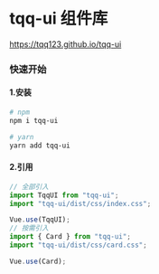 # tqq-ui 组件库
https://tqq123.github.io/tqq-ui

### 快速开始

#### 1.安装

```bash
# npm
npm i tqq-ui

# yarn
yarn add tqq-ui
```

#### 2.引用

```javascript
// 全部引入
import TqqUI from "tqq-ui";
import "tqq-ui/dist/css/index.css";

Vue.use(TqqUI);
// 按需引入
import { Card } from "tqq-ui";
import "tqq-ui/dist/css/card.css";

Vue.use(Card);
```
